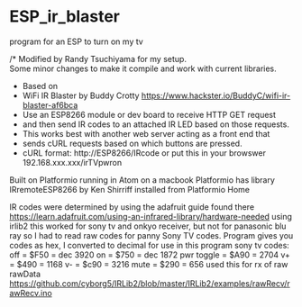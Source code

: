 # ESP_ir_blaster
program for an ESP to turn on my tv

/*  Modified by Randy Tsuchiyama for my setup.  
Some minor changes to make it compile and work with current libraries.
 *  Based on
 *  WiFi IR Blaster by Buddy Crotty
 https://www.hackster.io/BuddyC/wifi-ir-blaster-af6bca
 *  Use an ESP8266 module or dev board to receive HTTP GET request
 *  and then send IR codes to an attached IR LED based on those requests.
 *  This works best with another web server acting as a front end that
 *  sends cURL requests based on which buttons are pressed.
 *  cURL format: http://ESP8266/IRcode
 or put this in your browswer
 192.168.xxx.xxx/irTVpwron
 
 Built on Platformio running in Atom on a macbook
 Platformio has library IRremoteESP8266 by Ken Shirriff installed from Platformio Home
 
 IR codes were determined by using the adafruit guide found there
 https://learn.adafruit.com/using-an-infrared-library/hardware-needed
 using irlib2
 this worked for sony tv and onkyo receiver, but not for panasonic blu ray
 so I had to read raw codes for panny
 Sony TV codes.
 Program gives you codes as hex, I converted to decimal for use in this program
 sony tv codes:
 off = $F50 = dec 3920
 on = $750 = dec 1872
 pwr toggle = $A90 = 2704
 v+ = $490 = 1168
 v- = $c90 = 3216
 mute = $290 = 656
 used this for rx of raw rawData
 https://github.com/cyborg5/IRLib2/blob/master/IRLib2/examples/rawRecv/rawRecv.ino
